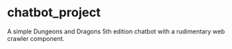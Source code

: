 # chatbot_project
A simple Dungeons and Dragons 5th edition chatbot with a rudimentary web crawler component. 
